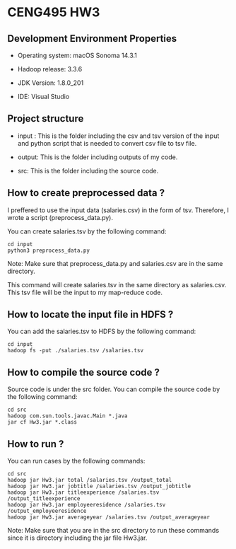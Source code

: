 # CENG495 HW3

## Development Environment Properties
- Operating system: macOS Sonoma 14.3.1

- Hadoop release: 3.3.6

- JDK Version: 1.8.0_201

- IDE: Visual Studio

## Project structure

- input : This is the folder including the csv and tsv version of the input and python script that is needed to convert csv file to tsv file.

- output: This is the folder including outputs of my code.

- src: This is the folder including the source code.

## How to create preprocessed data ?
I preffered to use the input data (salaries.csv) in the form of tsv. Therefore, I wrote a script (preprocess_data.py). 

You can create salaries.tsv by the following command:

```
cd input
python3 preprocess_data.py
```

Note: Make sure that preprocess_data.py and salaries.csv are in the same directory.

This command will create salaries.tsv in the same directory as salaries.csv. This tsv file will be the input to my map-reduce code.

## How to locate the input file in HDFS ?
You can add the salaries.tsv to HDFS by the following command:

```
cd input
hadoop fs -put ./salaries.tsv /salaries.tsv 
```

## How to compile the source code ?
Source code is under the src folder. You can compile the source code by the following command:

```
cd src
hadoop com.sun.tools.javac.Main *.java
jar cf Hw3.jar *.class     
```

## How to run ?

You can run cases by the following commands:

```
cd src
hadoop jar Hw3.jar total /salaries.tsv /output_total     
hadoop jar Hw3.jar jobtitle /salaries.tsv /output_jobtitle    
hadoop jar Hw3.jar titleexperience /salaries.tsv /output_titleexperience
hadoop jar Hw3.jar employeeresidence /salaries.tsv /output_employeeresidence
hadoop jar Hw3.jar averageyear /salaries.tsv /output_averageyear
```

Note: Make sure that you are in the src directory to run these commands since it is directory including the jar file Hw3.jar.

